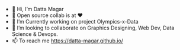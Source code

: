 - 👋 Hi, I’m Datta Magar
- 👀 Open source collab is at ❤
- 🌱 I’m Currently working on project Olympics-x-Data 
- 💞️ I’m looking to collaborate on Graphics Designing, Web Dev, Data Science & Devops.
- 📫 To reach me https://datta-magar.github.io/

<!---
datta-magar/datta-magar is a ✨ special ✨ repository because its `README.md` (this file) appears on your GitHub profile.
You can click the Preview link to take a look at your changes.
--->
